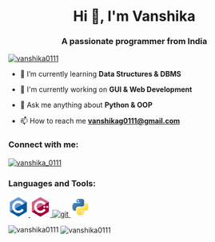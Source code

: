 <h1 align="center">Hi 👋, I'm Vanshika</h1>
<h3 align="center">A passionate programmer from India</h3>

<p align="left"> <a href="https://github.com/ryo-ma/github-profile-trophy"><img src="https://github-profile-trophy.vercel.app/?username=vanshika0111" alt="vanshika0111" /></a> </p>

- 🌱 I’m currently learning **Data Structures & DBMS**

- :telescope: I'm currently working on **GUI & Web Development**

- :open_book: Ask me anything about **Python & OOP**

- 📫 How to reach me **vanshikag0111@gmail.com**

<h3 align="left">Connect with me:</h3>
<p align="left">
<a href="https://instagram.com/vanshika_0111" target="blank"><img align="center" src="https://raw.githubusercontent.com/rahuldkjain/github-profile-readme-generator/master/src/images/icons/Social/instagram.svg" alt="vanshika_0111" height="30" width="40" /></a>
</p>

<h3 align="left">Languages and Tools:</h3>
<p align="left"> <a href="https://www.cprogramming.com/" target="_blank"> <img src="https://raw.githubusercontent.com/devicons/devicon/master/icons/c/c-original.svg" alt="c" width="40" height="40"/> </a> <a href="https://www.w3schools.com/cpp/" target="_blank"> <img src="https://raw.githubusercontent.com/devicons/devicon/master/icons/cplusplus/cplusplus-original.svg" alt="cplusplus" width="40" height="40"/> </a> <a href="https://git-scm.com/" target="_blank"> <img src="https://www.vectorlogo.zone/logos/git-scm/git-scm-icon.svg" alt="git" width="40" height="40"/> </a> <a href="https://www.python.org" target="_blank"> <img src="https://raw.githubusercontent.com/devicons/devicon/master/icons/python/python-original.svg" alt="python" width="40" height="40"/> </a> </p>

<p><img align="left" src="https://github-readme-stats.vercel.app/api/top-langs?username=vanshika0111&show_icons=true&locale=en&layout=compact" alt="vanshika0111" /></p>

<p>&nbsp;<img align="center" src="https://github-readme-stats.vercel.app/api?username=vanshika0111&show_icons=true&locale=en" alt="vanshika0111" /></p>
